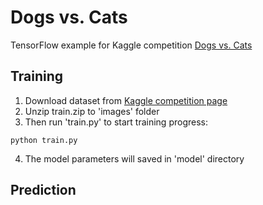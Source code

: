 # Dogs vs. Cats
TensorFlow example for Kaggle competition [Dogs vs. Cats](https://www.kaggle.com/c/dogs-vs-cats)

## Training
1. Download dataset from [Kaggle competition page](https://www.kaggle.com/c/dogs-vs-cats/data)
2. Unzip train.zip to 'images' folder
3. Then run 'train.py' to start training progress:
```
python train.py
```
4. The model parameters will saved in 'model' directory

## Prediction

